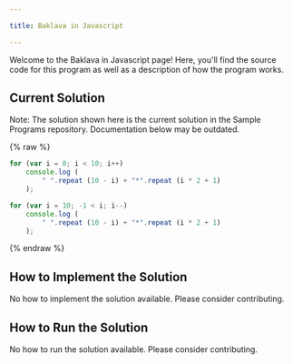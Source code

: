 ```yaml
---

title: Baklava in Javascript

---
```


Welcome to the Baklava in Javascript page! Here, you'll find the source code for this program as well as a description of how the program works.

## Current Solution

Note: The solution shown here is the current solution in the Sample Programs repository. Documentation below may be outdated.

{% raw %}

```Javascript
for (var i = 0; i < 10; i++)
    console.log (
        " ".repeat (10 - i) + "*".repeat (i * 2 + 1)
    );

for (var i = 10; -1 < i; i--)
    console.log (
        " ".repeat (10 - i) + "*".repeat (i * 2 + 1)
    );

```

{% endraw %}

## How to Implement the Solution

No how to implement the solution available. Please consider contributing.

## How to Run the Solution

No how to run the solution available. Please consider contributing.